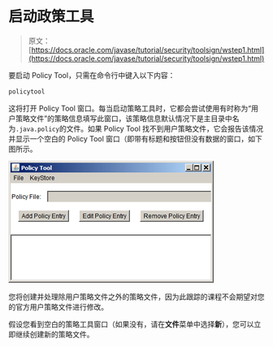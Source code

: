 # 启动政策工具

> 原文： [https://docs.oracle.com/javase/tutorial/security/toolsign/wstep1.html](https://docs.oracle.com/javase/tutorial/security/toolsign/wstep1.html)

要启动 Policy Tool，只需在命令行中键入以下内容：

```java
policytool

```

这将打开 Policy Tool 窗口。每当启动策略工具时，它都会尝试使用有时称为“用户策略文件”的策略信息填写此窗口，该策略信息默认情况下是主目录中名为`.java.policy`的文件。如果 Policy Tool 找不到用户策略文件，它会报告该情况并显示一个空白的 Policy Tool 窗口（即带有标题和按钮但没有数据的窗口，如下图所示。

![a blank Policy Tool window](img/a36d6173c788f172a5f6335aabbb7cd0.jpg)

您将创建并处理除用户策略文件之外的策略文件，因为此跟踪的课程不会期望对您的官方用户策略文件进行修改。

假设您看到空白的策略工具窗口（如果没有，请在**文件**菜单中选择**新**），您可以立即继续创建新的策略文件。